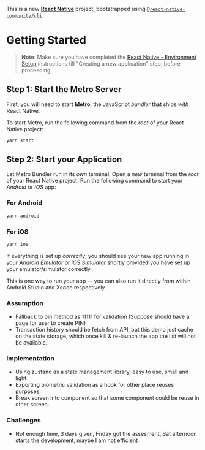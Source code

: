 This is a new [**React Native**](https://reactnative.dev) project, bootstrapped using [`@react-native-community/cli`](https://github.com/react-native-community/cli).

# Getting Started

>**Note**: Make sure you have completed the [React Native - Environment Setup](https://reactnative.dev/docs/environment-setup) instructions till "Creating a new application" step, before proceeding.

## Step 1: Start the Metro Server

First, you will need to start **Metro**, the JavaScript _bundler_ that ships _with_ React Native.

To start Metro, run the following command from the _root_ of your React Native project:

```bash
yarn start
```

## Step 2: Start your Application

Let Metro Bundler run in its _own_ terminal. Open a _new_ terminal from the _root_ of your React Native project. Run the following command to start your _Android_ or _iOS_ app:

### For Android

```bash
yarn android
```

### For iOS

```bash
yarn ios
```

If everything is set up _correctly_, you should see your new app running in your _Android Emulator_ or _iOS Simulator_ shortly provided you have set up your emulator/simulator correctly.

This is one way to run your app — you can also run it directly from within Android Studio and Xcode respectively.

### Assumption
- Fallback to pin method as 11111 for validation (Suppose should have a page for user to create PIN)
- Transaction history should be fetch from API, but this demo just cache on the state storage, which once kill & re-launch the app the list will not be available.


### Implementation
- Using zustand as a state management library, easy to use, small and light
- Exporting biometric validation as a hook for other place reuses purposes.
- Break screen into component so that some component could be reuse in other screen.

### Challenges
- Not enough time, 3 days given, Friday got the assesment, Sat afternoon starts the development, maybe I am not efficient
